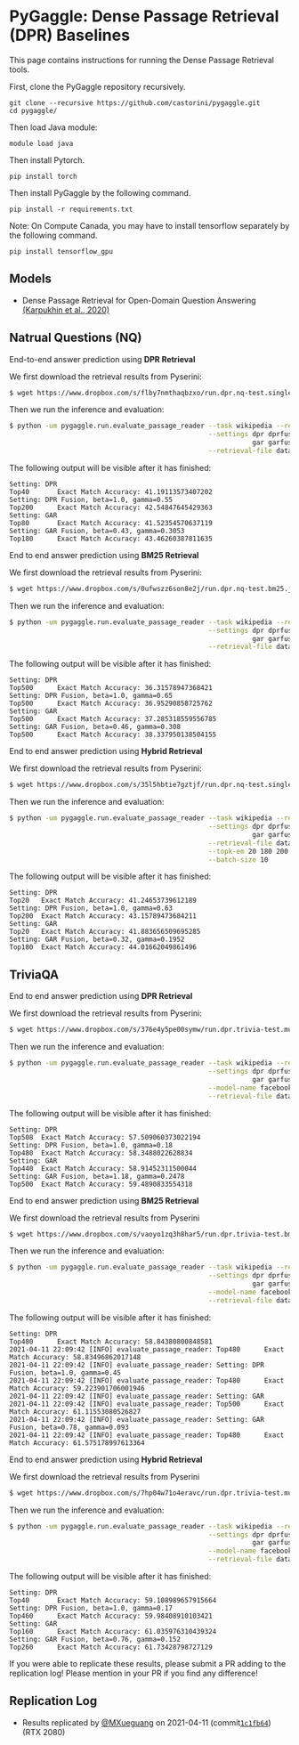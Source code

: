# PyGaggle: Dense Passage Retrieval (DPR) Baselines

This page contains instructions for running the Dense Passage Retrieval tools.

First, clone the PyGaggle repository recursively.

```
git clone --recursive https://github.com/castorini/pygaggle.git
cd pygaggle/
```
Then load Java module:
```
module load java
```
Then install Pytorch.
```
pip install torch
```
Then install PyGaggle by the following command.
```
pip install -r requirements.txt
```
Note: On Compute Canada, you may have to install tensorflow separately by the following command.
```
pip install tensorflow_gpu 
```

## Models

+ Dense Passage Retrieval for Open-Domain Question Answering [(Karpukhin et al., 2020)](https://arxiv.org/pdf/2004.04906.pdf)

## Natrual Questions (NQ)
End-to-end answer prediction using **DPR Retrieval**

We first download the retrieval results from Pyserini:
```bash
$ wget https://www.dropbox.com/s/flby7nmthaqbzxo/run.dpr.nq-test.single.bf.json -P data
```

Then we run the inference and evaluation:
```bash
$ python -um pygaggle.run.evaluate_passage_reader --task wikipedia --retriever score --reader dpr \
                                                  --settings dpr dprfusion_1.0_0.55 \
                                                             gar garfusion_0.43_0.3053 \
                                                  --retrieval-file data/run.dpr.nq-test.single.bf.json --topk-em 40 80 180 200
```

The following output will be visible after it has finished:
```
Setting: DPR
Top40       Exact Match Accuracy: 41.19113573407202
Setting: DPR Fusion, beta=1.0, gamma=0.55
Top200      Exact Match Accuracy: 42.54847645429363
Setting: GAR
Top80       Exact Match Accuracy: 41.52354570637119
Setting: GAR Fusion, beta=0.43, gamma=0.3053
Top180      Exact Match Accuracy: 43.46260387811635
```

End to end answer prediction using **BM25 Retrieval**


We first download the retrieval results from Pyserini:
```bash
$ wget https://www.dropbox.com/s/0ufwszz6son8e2j/run.dpr.nq-test.bm25.json -P data
```

Then we run the inference and evaluation:
```bash
$ python -um pygaggle.run.evaluate_passage_reader --task wikipedia --retriever score --reader dpr \
                                                  --settings dpr dprfusion_1.0_0.65 \
                                                             gar garfusion_0.46_0.308 \
                                                  --retrieval-file data/run.dpr.nq-test.bm25.json --topk-em 500
```

The following output will be visible after it has finished:

```
Setting: DPR
Top500      Exact Match Accuracy: 36.31578947368421
Setting: DPR Fusion, beta=1.0, gamma=0.65
Top500      Exact Match Accuracy: 36.95290858725762
Setting: GAR
Top500      Exact Match Accuracy: 37.285318559556785
Setting: GAR Fusion, beta=0.46, gamma=0.308
Top500      Exact Match Accuracy: 38.337950138504155
```

End to end answer prediction using **Hybrid Retrieval**

We first download the retrieval results from Pyserini:
```bash
$ wget https://www.dropbox.com/s/35l5hbtie7gztjf/run.dpr.nq-test.single.bf.bm25.json -P data
```

Then we run the inference and evaluation:
```bash
$ python -um pygaggle.run.evaluate_passage_reader --task wikipedia --retriever score --reader dpr \
                                                  --settings dpr dprfusion_1.0_0.63 \
                                                             gar garfusion_0.32_0.1952 \
                                                  --retrieval-file data/run.dpr.nq-test.single.bf.bm25.json \
                                                  --topk-em 20 180 200 \
                                                  --batch-size 10
```
The following output will be visible after it has finished:

```
Setting: DPR
Top20	Exact Match Accuracy: 41.24653739612189
Setting: DPR Fusion, beta=1.0, gamma=0.63
Top200	Exact Match Accuracy: 43.15789473684211
Setting: GAR
Top20	Exact Match Accuracy: 41.883656509695285
Setting: GAR Fusion, beta=0.32, gamma=0.1952
Top180	Exact Match Accuracy: 44.01662049861496
```

## TriviaQA 
End to end answer prediction using **DPR Retrieval**

We first download the retrieval results from Pyserini:
```bash
$ wget https://www.dropbox.com/s/376e4y5pe00symw/run.dpr.trivia-test.multi.bf.json -P data
```

Then we run the inference and evaluation:
```bash
$ python -um pygaggle.run.evaluate_passage_reader --task wikipedia --retriever score --reader dpr \
                                                  --settings dpr dprfusion_1.0_0.18 \
                                                             gar garfusion_1.18_0.2478 \
                                                  --model-name facebook/dpr-reader-multiset-base \
                                                  --retrieval-file data/run.dpr.trivia-test.multi.bf.json --topk-em 440 480 500
```

The following output will be visible after it has finished:

```
Setting: DPR
Top508	Exact Match Accuracy: 57.509060373022194
Setting: DPR Fusion, beta=1.0, gamma=0.18
Top480	Exact Match Accuracy: 58.3488022628834
Setting: GAR
Top440	Exact Match Accuracy: 58.91452311500044
Setting: GAR Fusion, beta=1.18, gamma=0.2478
Top500	Exact Match Accuracy: 59.4890833554318
```

End to end answer prediction using **BM25 Retrieval**

We first download the retrieval results from Pyserini
```bash
$ wget https://www.dropbox.com/s/vaoyo1zq3h8har5/run.dpr.trivia-test.bm25.json -P data
```

Then we run the inference and evaluation:
```bash
$ python -um pygaggle.run.evaluate_passage_reader --task wikipedia --retriever score --reader dpr \
                                                  --settings dpr dprfusion_1.0_0.45 \
                                                             gar garfusion_0.78_0.093 \
                                                  --model-name facebook/dpr-reader-multiset-base \
                                                  --retrieval-file data/run.dpr.trivia-test.bm25.json --topk-em 480 500
```

The following output will be visible after it has finished:

```
Setting: DPR
Top480      Exact Match Accuracy: 58.84380800848581
2021-04-11 22:09:42 [INFO] evaluate_passage_reader: Top480      Exact Match Accuracy: 58.83496862017148
2021-04-11 22:09:42 [INFO] evaluate_passage_reader: Setting: DPR Fusion, beta=1.0, gamma=0.45
2021-04-11 22:09:42 [INFO] evaluate_passage_reader: Top480      Exact Match Accuracy: 59.223901706001946
2021-04-11 22:09:42 [INFO] evaluate_passage_reader: Setting: GAR
2021-04-11 22:09:42 [INFO] evaluate_passage_reader: Top500      Exact Match Accuracy: 61.11553080526827
2021-04-11 22:09:42 [INFO] evaluate_passage_reader: Setting: GAR Fusion, beta=0.78, gamma=0.093
2021-04-11 22:09:42 [INFO] evaluate_passage_reader: Top480      Exact Match Accuracy: 61.575178997613364
```

End to end answer prediction using **Hybrid Retrieval**

We first download the retrieval results from Pyserini
```bash
$ wget https://www.dropbox.com/s/7hp04w71o4eravc/run.dpr.trivia-test.multi.bf.bm25.json -P data
```

Then we run the inference and evaluation:
```bash
$ python -um pygaggle.run.evaluate_passage_reader --task wikipedia --retriever score --reader dpr \
                                                  --settings dpr dprfusion_1.0_0.17 \
                                                             gar garfusion_0.76_0.152 \
                                                  --model-name facebook/dpr-reader-multiset-base \
                                                  --retrieval-file data/run.dpr.trivia-test.multi.bf.bm25.json --topk-em 40 160 260 460
```

The following output will be visible after it has finished:

```
Setting: DPR
Top40       Exact Match Accuracy: 59.108989657915664
Setting: DPR Fusion, beta=1.0, gamma=0.17
Top460      Exact Match Accuracy: 59.98408910103421
Setting: GAR
Top160      Exact Match Accuracy: 61.035976310439324
Setting: GAR Fusion, beta=0.76, gamma=0.152
Top260      Exact Match Accuracy: 61.73428798727129
```

If you were able to replicate these results, please submit a PR adding to the replication log!
Please mention in your PR if you find any difference!


## Replication Log

+ Results replicated by [@MXueguang](https://github.com/MXueguang) on 2021-04-11 (commit[`1c1fb64`](1c1fb644ec7bca65a507ed2cc3a1ada21a2a5976)) (RTX 2080)
